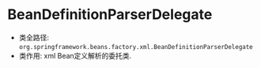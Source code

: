 # BeanDefinitionParserDelegate
- 类全路径: `org.springframework.beans.factory.xml.BeanDefinitionParserDelegate`
- 类作用: xml Bean定义解析的委托类.
